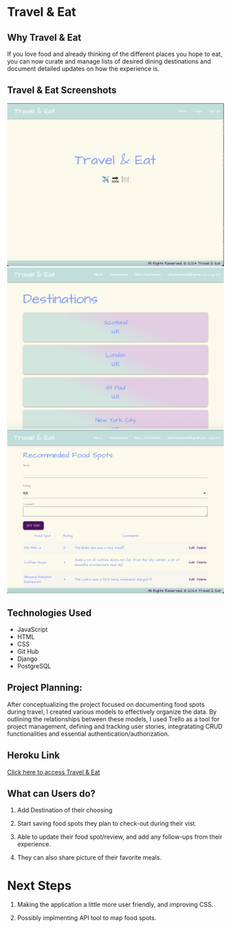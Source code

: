 # Travel & Eat

## Why Travel & Eat

If you love food and already thinking of the different places you hope to eat, you can now curate  and manage lists of  desired dining destinations and document detailed updates on how the experience is.

## Travel & Eat Screenshots
<img src="/main_app/static/img/Home.png">
<img src="/main_app/static/img/Destinations.png">
<img src="/main_app/static/img/foodspot.png">


## Technologies Used

- JavaScript
- HTML
- CSS
- Git Hub
- Django
- PostgreSQL


## Project Planning:
After conceptualizing the project focused on documenting food spots during travel, I created various models to effectively organize the data. By outlining the relationships between these models, I used Trello as a tool for project management, defining and tracking user stories, integratating CRUD functionalities and essential authentication/authorization. 

## Heroku Link 

[Click here to access Travel & Eat ](https://travelandeat-a24f44c06fd6.herokuapp.com/)

## What can Users do?
1) Add Destination of their choosing

2) Start saving food spots they plan to check-out during their vist.

3) Able to update their food spot/review, and add any follow-ups from their experience.

4) They can also share picture of their favorite meals.



# Next Steps
1) Making the application a little more user friendly, and improving CSS.

2) Possibly implmenting API tool to map food spots.
